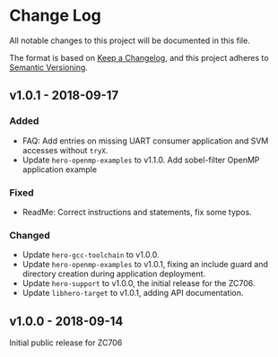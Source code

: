 # Change Log

All notable changes to this project will be documented in this file.

The format is based on [Keep a Changelog](http://keepachangelog.com/), and this project adheres to
[Semantic Versioning](http://semver.org).

## v1.0.1 - 2018-09-17

### Added
- FAQ: Add entries on missing UART consumer application and SVM accesses without `tryX`.
- Update `hero-openmp-examples` to v1.1.0. Add sobel-filter OpenMP application example

### Fixed
- ReadMe: Correct instructions and statements, fix some typos.

### Changed
- Update `hero-gcc-toolchain` to v1.0.0.
- Update `hero-openmp-examples` to v1.0.1, fixing an include guard and directory creation during
  application deployment.
- Update `hero-support` to v1.0.0, the initial release for the ZC706.
- Update `libhero-target` to v1.0.1, adding API documentation.

## v1.0.0 - 2018-09-14

Initial public release for ZC706
